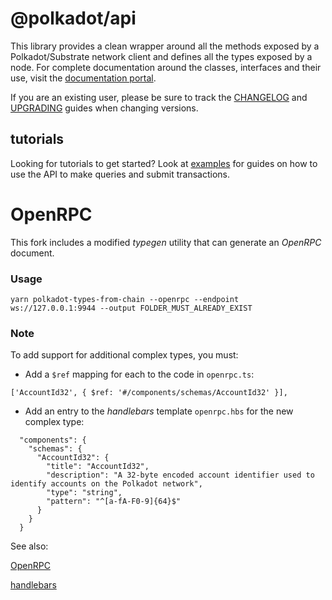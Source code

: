 # @polkadot/api

This library provides a clean wrapper around all the methods exposed by a Polkadot/Substrate network client and defines all the types exposed by a node. For complete documentation around the classes, interfaces and their use, visit the [documentation portal](https://polkadot.js.org/docs/api/).

If you are an existing user, please be sure to track the [CHANGELOG](CHANGELOG.md) and [UPGRADING](UPGRADING.md) guides when changing versions.

## tutorials

Looking for tutorials to get started? Look at [examples](https://polkadot.js.org/docs/api/examples/promise/) for guides on how to use the API to make queries and submit transactions.

# OpenRPC

This fork includes a modified *typegen* utility that can generate an *OpenRPC* document.

### Usage

```yarn polkadot-types-from-chain --openrpc --endpoint ws://127.0.0.1:9944 --output FOLDER_MUST_ALREADY_EXIST```

### Note

To add support for additional complex types, you must:

* Add a ```$ref``` mapping for each to the code in ```openrpc.ts```:

```['AccountId32', { $ref: '#/components/schemas/AccountId32' }],```


* Add an entry to the *handlebars* template ```openrpc.hbs``` for the new complex type:

```
  "components": {
    "schemas": {
      "AccountId32": {
        "title": "AccountId32",
        "description": "A 32-byte encoded account identifier used to identify accounts on the Polkadot network",
        "type": "string",
        "pattern": "^[a-fA-F0-9]{64}$"
      }
    }
  }
```

See also:

[OpenRPC](https://open-rpc.org)

[handlebars](https://handlebarsjs.com)
